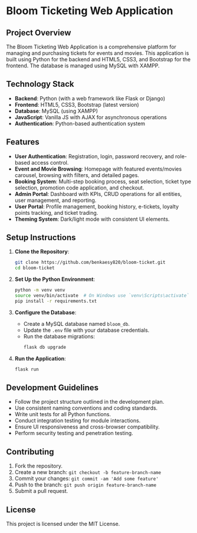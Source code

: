 # Bloom Ticketing Web Application

## Project Overview
The Bloom Ticketing Web Application is a comprehensive platform for managing and purchasing tickets for events and movies. This application is built using Python for the backend and HTML5, CSS3, and Bootstrap for the frontend. The database is managed using MySQL with XAMPP.

## Technology Stack
- **Backend**: Python (with a web framework like Flask or Django)
- **Frontend**: HTML5, CSS3, Bootstrap (latest version)
- **Database**: MySQL (using XAMPP)
- **JavaScript**: Vanilla JS with AJAX for asynchronous operations
- **Authentication**: Python-based authentication system

## Features
- **User Authentication**: Registration, login, password recovery, and role-based access control.
- **Event and Movie Browsing**: Homepage with featured events/movies carousel, browsing with filters, and detailed pages.
- **Booking System**: Multi-step booking process, seat selection, ticket type selection, promotion code application, and checkout.
- **Admin Portal**: Dashboard with KPIs, CRUD operations for all entities, user management, and reporting.
- **User Portal**: Profile management, booking history, e-tickets, loyalty points tracking, and ticket trading.
- **Theming System**: Dark/light mode with consistent UI elements.

## Setup Instructions
1. **Clone the Repository**:
   ```sh
   git clone https://github.com/benkaesy820/bloom-ticket.git
   cd bloom-ticket
   ```

2. **Set Up the Python Environment**:
   ```sh
   python -m venv venv
   source venv/bin/activate  # On Windows use `venv\Scripts\activate`
   pip install -r requirements.txt
   ```

3. **Configure the Database**:
   - Create a MySQL database named `bloom_db`.
   - Update the `.env` file with your database credentials.
   - Run the database migrations:
     ```sh
     flask db upgrade
     ```

4. **Run the Application**:
   ```sh
   flask run
   ```

## Development Guidelines
- Follow the project structure outlined in the development plan.
- Use consistent naming conventions and coding standards.
- Write unit tests for all Python functions.
- Conduct integration testing for module interactions.
- Ensure UI responsiveness and cross-browser compatibility.
- Perform security testing and penetration testing.

## Contributing
1. Fork the repository.
2. Create a new branch: `git checkout -b feature-branch-name`
3. Commit your changes: `git commit -am 'Add some feature'`
4. Push to the branch: `git push origin feature-branch-name`
5. Submit a pull request.

## License
This project is licensed under the MIT License.
